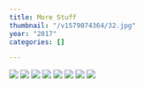```yaml
---
title: More Stuff
thumbnail: "/v1579074364/32.jpg"
year: "2017"
categories: []

---
```

![](/v1579074360/30.jpg)
![](/v1579074360/31.jpg)
![](/v1579074360/32.jpg)
![](/v1579074360/33.jpg)
![](/v1579074360/34.jpg)
![](/v1579074360/35.jpg)
![](/v1579074360/36.jpg)
![](/v1579074360/37.jpg)